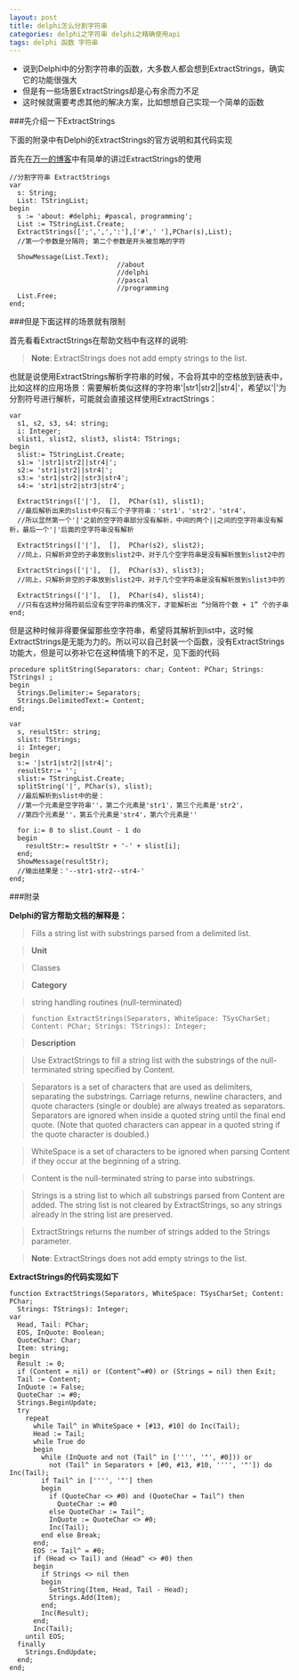 ```yaml
---
layout: post
title: delphi怎么分割字符串
categories: delphi之字符串 delphi之精确使用api
tags: delphi 函数 字符串
---
```


* 说到Delphi中的分割字符串的函数，大多数人都会想到ExtractStrings，确实它的功能很强大
* 但是有一些场景ExtractStrings却是心有余而力不足
* 这时候就需要考虑其他的解决方案，比如想想自己实现一个简单的函数

###先介绍一下ExtractStrings

下面的附录中有Delphi的ExtractStrings的官方说明和其代码实现

首先在[万一的博客](http://www.cnblogs.com/del/archive/2007/12/11/991479.html)中有简单的讲过ExtractStrings的使用

```
//分割字符串 ExtractStrings
var
  s: String;
  List: TStringList;
begin
  s := 'about: #delphi; #pascal, programming';
  List := TStringList.Create;
  ExtractStrings([';',',',':'],['#',' '],PChar(s),List);
  //第一个参数是分隔符; 第二个参数是开头被忽略的字符

  ShowMessage(List.Text);  
                           //about
                           //delphi
                           //pascal
                           //programming
  List.Free;
end;
```

###但是下面这样的场景就有限制

首先看看ExtractStrings在帮助文档中有这样的说明:

>**Note**:	ExtractStrings does not add empty strings to the list.

也就是说使用ExtractStrings解析字符串的时候，不会将其中的空格放到链表中，比如这样的应用场景：需要解析类似这样的字符串'|str1|str2||str4|'，希望以'|'为分割符号进行解析，可能就会直接这样使用ExtractStrings：

```
var
  s1, s2, s3, s4: string;
  i: Integer;
  slist1, slist2, slist3, slist4: TStrings;
begin
  slist:= TStringList.Create;
  s1:= '|str1|str2||str4|';
  s2:= 'str1|str2||str4|';
  s3:= 'str1|str2||str3|str4';
  s4:= 'str1|str2|str3|str4';
  
  ExtractStrings(['|'],  [],  PChar(s1), slist1);
  //最后解析出来的slist中只有三个子字符串：'str1'，'str2'，'str4'，
  //所以显然第一个'|'之前的空字符串部分没有解析，中间的两个||之间的空字符串没有解析，最后一个'|'后面的空字符串没有解析
  
  ExtractStrings(['|'],  [],  PChar(s2), slist2);
  //同上，只解析非空的子串放到slist2中，对于几个空字符串是没有解析放到slist2中的
  
  ExtractStrings(['|'],  [],  PChar(s3), slist3);
  //同上，只解析非空的子串放到slist2中，对于几个空字符串是没有解析放到slist3中的
  
  ExtractStrings(['|'],  [],  PChar(s4), slist4);
  //只有在这种分隔符前后没有空字符串的情况下，才能解析出 “分隔符个数 + 1” 个的子串
end;
```

但是这种时候非得要保留那些空字符串，希望将其解析到list中，这时候ExtractStrings是无能为力的。所以可以自己封装一个函数，没有ExtractStrings功能大，但是可以弥补它在这种情境下的不足，见下面的代码

```
procedure splitString(Separators: char; Content: PChar; Strings: TStrings) ;
begin
  Strings.Delimiter:= Separators;
  Strings.DelimitedText:= Content;
end;

var
  s, resultStr: string;
  slist: TStrings;
  i: Integer;
begin
  s:= '|str1|str2||str4|';
  resultStr:= '';
  slist:= TStringList.Create;
  splitString('|', PChar(s), slist);
  //最后解析到slist中的是：
  //第一个元素是空字符串''，第二个元素是'str1'，第三个元素是'str2'，
  //第四个元素是''，第五个元素是'str4'，第六个元素是''
  
  for i:= 0 to slist.Count - 1 do
  begin
    resultStr:= resultStr + '-' + slist[i];
  end;
  ShowMessage(resultStr);
  //输出结果是：'--str1-str2--str4-'
end;
```

###附录

**Delphi的官方帮助文档的解释是：**

>Fills a string list with substrings parsed from a delimited list.

>**Unit**

>Classes

>**Category**

>string handling routines (null-terminated)

>`function ExtractStrings(Separators, WhiteSpace: TSysCharSet; Content: PChar; Strings: TStrings): Integer;`

>**Description**

>Use ExtractStrings to fill a string list with the substrings of the null-terminated string specified by Content.

>Separators is a set of characters that are used as delimiters, separating the substrings. Carriage returns, newline characters, and quote characters (single or double) are always treated as separators. Separators are ignored when inside a quoted string until the final end quote. (Note that quoted characters can appear in a quoted string if the quote character is doubled.)

>WhiteSpace is a set of characters to be ignored when parsing Content if they occur at the beginning of a string.

>Content is the null-terminated string to parse into substrings.

>Strings is a string list to which all substrings parsed from Content are added. The string list is not cleared by ExtractStrings, so any strings already in the string list are preserved.

>ExtractStrings returns the number of strings added to the Strings parameter.

>**Note**:	ExtractStrings does not add empty strings to the list.

**ExtractStrings的代码实现如下**

```
function ExtractStrings(Separators, WhiteSpace: TSysCharSet; Content: PChar;
  Strings: TStrings): Integer;
var
  Head, Tail: PChar;
  EOS, InQuote: Boolean;
  QuoteChar: Char;
  Item: string;
begin
  Result := 0;
  if (Content = nil) or (Content^=#0) or (Strings = nil) then Exit;
  Tail := Content;
  InQuote := False;
  QuoteChar := #0;
  Strings.BeginUpdate;
  try
    repeat
      while Tail^ in WhiteSpace + [#13, #10] do Inc(Tail);
      Head := Tail;
      while True do
      begin
        while (InQuote and not (Tail^ in ['''', '"', #0])) or
          not (Tail^ in Separators + [#0, #13, #10, '''', '"']) do Inc(Tail);
        if Tail^ in ['''', '"'] then
        begin
          if (QuoteChar <> #0) and (QuoteChar = Tail^) then
            QuoteChar := #0
          else QuoteChar := Tail^;
          InQuote := QuoteChar <> #0;
          Inc(Tail);
        end else Break;
      end;
      EOS := Tail^ = #0;
      if (Head <> Tail) and (Head^ <> #0) then
      begin
        if Strings <> nil then
        begin
          SetString(Item, Head, Tail - Head);
          Strings.Add(Item);
        end;
        Inc(Result);
      end;
      Inc(Tail);
    until EOS;
  finally
    Strings.EndUpdate;
  end;
end;
```
